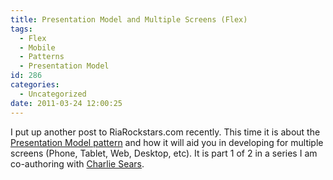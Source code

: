 ```yaml
---
title: Presentation Model and Multiple Screens (Flex)
tags:
  - Flex
  - Mobile
  - Patterns
  - Presentation Model
id: 286
categories:
  - Uncategorized
date: 2011-03-24 12:00:25
---
```


I put up another post to RiaRockstars.com recently.  This time it is about the [Presentation Model pattern](http://riarockstars.com/2011/03/16/presentation-model-and-multiple-screens-part-1/) and how it will aid you in developing for multiple screens (Phone, Tablet, Web, Desktop, etc).  It is part 1 of 2 in a series I am co-authoring with [Charlie Sears](http://www.srtsolutions.com/author/charliesears).  